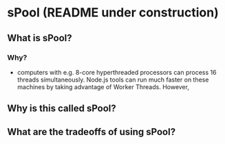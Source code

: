 # sPool (README under construction)

## What is sPool?

### Why?

- computers with e.g. 8-core hyperthreaded processors can process 16 threads simultaneously. Node.js tools can run much faster on these machines by taking advantage of Worker Threads. However,

## Why is this called sPool?

## What are the tradeoffs of using sPool?
